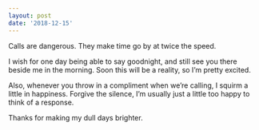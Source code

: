 ```yaml
---
layout: post
date: '2018-12-15'
---
```


Calls are dangerous. They make time go by at twice the speed. 

I wish for one day being able to say goodnight, and still see you there beside me in the morning. Soon this will be a reality, so I’m pretty excited.

Also, whenever you throw in a compliment when we’re calling, I squirm a little in happiness. Forgive the silence, I’m usually just a little too happy to think of a response.

Thanks for making my dull days brighter.